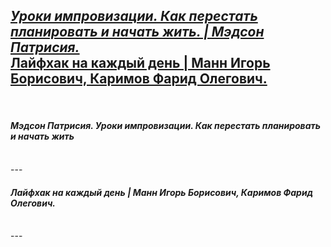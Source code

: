 [*Уроки импровизации. Как перестать планировать и начать жить. | Мэдсон Патрисия.*](#Medson_Uroki-improvizacii-Kak-perestat-planirovat-i-nachat-zhit) </br>
[Лайфхак на каждый день | Манн Игорь Борисович, Каримов Фарид Олегович.](#Mann_Layfhak-na-kazhdyy-den) </br>
---
</br>

#### *Мэдсон Патрисия. Уроки импровизации. Как перестать планировать и начать жить* <a name="Medson_Uroki-improvizacii-Kak-perestat-planirovat-i-nachat-zhit"></a> </br>
</br>
---
</br>

#### *Лайфхак на каждый день | Манн Игорь Борисович, Каримов Фарид Олегович.* <a name="Mann_Layfhak-na-kazhdyy-den"></a> </br>
</br>
---
</br>

